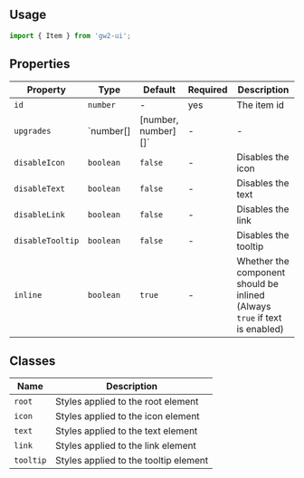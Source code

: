 ## Usage

```js
import { Item } from 'gw2-ui';
```

## Properties

| Property         | Type                            | Default | Required | Description                                                                                         |
| ---------------- | ------------------------------- | ------- | -------- | --------------------------------------------------------------------------------------------------- |
| `id`             | `number`                        | -       | yes      | The item id                                                                                         |
| `upgrades`       | `number[] | [number, number][]` | -       | -        | The item upgrades. The array elements can be either an id or a tuple with id and count (for runes). |
| `disableIcon`    | `boolean`                       | `false` | -        | Disables the icon                                                                                   |
| `disableText`    | `boolean`                       | `false` | -        | Disables the text                                                                                   |
| `disableLink`    | `boolean`                       | `false` | -        | Disables the link                                                                                   |
| `disableTooltip` | `boolean`                       | `false` | -        | Disables the tooltip                                                                                |
| `inline`         | `boolean`                       | `true`  | -        | Whether the component should be inlined (Always `true` if text is enabled)                          |

## Classes

| Name      | Description                           |
| --------- | ------------------------------------- |
| `root`    | Styles applied to the root element    |
| `icon`    | Styles applied to the icon element    |
| `text`    | Styles applied to the text element    |
| `link`    | Styles applied to the link element    |
| `tooltip` | Styles applied to the tooltip element |
